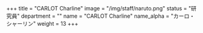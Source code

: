 +++
title = "CARLOT Charline"
image = "/img/staff/naruto.png"
status = "研究員"
department = ""
name = "CARLOT Charline"
name_alpha = "カーロ・シャーリン"
weight = 13
+++